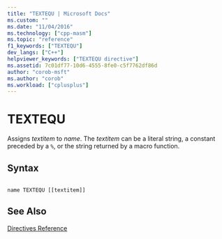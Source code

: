 ```yaml
---
title: "TEXTEQU | Microsoft Docs"
ms.custom: ""
ms.date: "11/04/2016"
ms.technology: ["cpp-masm"]
ms.topic: "reference"
f1_keywords: ["TEXTEQU"]
dev_langs: ["C++"]
helpviewer_keywords: ["TEXTEQU directive"]
ms.assetid: 7c01df77-10d6-4555-8fe0-c5f7762df86d
author: "corob-msft"
ms.author: "corob"
ms.workload: ["cplusplus"]
---
```

# TEXTEQU
Assigns *textitem* to *name*. The *textitem* can be a literal string, a constant preceded by a `%`, or the string returned by a macro function.  
  
## Syntax  
  
```  
  
name TEXTEQU [[textitem]]  
```  
  
## See Also  
 [Directives Reference](../../assembler/masm/directives-reference.md)